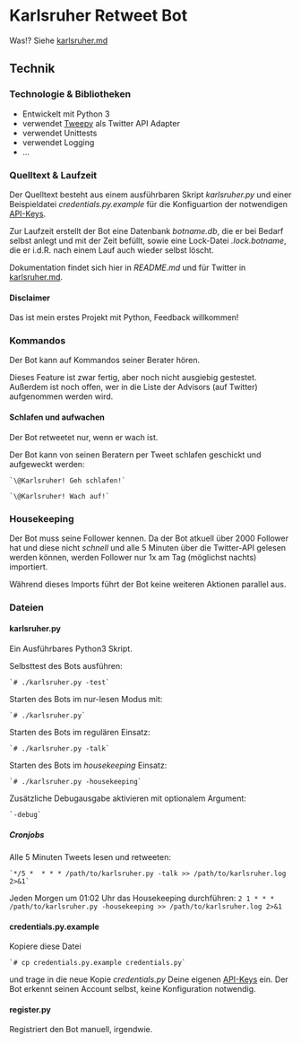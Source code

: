 # Karlsruher Retweet Bot

Was!? Siehe [karlsruher.md](karlsruher.md)

## Technik

### Technologie & Bibliotheken
* Entwickelt mit Python 3
* verwendet [Tweepy](https://www.tweepy.org/) als Twitter API Adapter
* verwendet Unittests
* verwendet Logging
* ...


### Quelltext & Laufzeit

Der Quelltext besteht aus einem ausführbaren Skript *karlsruher.py* und einer Beispieldatei *credentials.py.example* für die Konfiguartion der notwendigen [API-Keys](https://developer.twitter.com).

Zur Laufzeit erstellt der Bot eine Datenbank *botname.db*, die er bei Bedarf selbst anlegt und mit der Zeit befüllt, sowie eine Lock-Datei *.lock.botname*, die er i.d.R. nach einem Lauf auch wieder selbst löscht.

Dokumentation findet sich hier in *README.md* und für Twitter in [karlsruher.md](karlsruher.md).

#### Disclaimer

Das ist mein erstes Projekt mit Python, Feedback willkommen!


### Kommandos

Der Bot kann auf Kommandos seiner Berater hören.

Dieses Feature ist zwar fertig, aber noch nicht ausgiebig gestestet. Außerdem ist noch offen, wer in die Liste der Advisors (auf Twitter) aufgenommen werden wird.


#### Schlafen und aufwachen

Der Bot retweetet nur, wenn er wach ist.

Der Bot kann von seinen Beratern per Tweet schlafen geschickt und aufgeweckt werden:

	`\@Karlsruher! Geh schlafen!`

	`\@Karlsruher! Wach auf!`


### Housekeeping

Der Bot muss seine Follower kennen. Da der Bot atkuell über 2000 Follower hat und diese nicht *schnell* und alle 5 Minuten über die Twitter-API gelesen werden können, werden Follower nur 1x am Tag (möglichst nachts) importiert.

Während dieses Imports führt der Bot keine weiteren Aktionen parallel aus.

### Dateien

#### karlsruher.py
Ein Ausführbares Python3 Skript.


Selbsttest des Bots ausführen:

	`# ./karlsruher.py -test`

Starten des Bots im nur-lesen Modus mit:

	`# ./karlsruher.py`

Starten des Bots im regulären Einsatz:

	`# ./karlsruher.py -talk`


Starten des Bots im *housekeeping* Einsatz:

	`# ./karlsruher.py -housekeeping`


Zusätzliche Debugausgabe aktivieren mit optionalem Argument:

	`-debug`

##### Cronjobs

Alle 5 Minuten Tweets lesen und retweeten:

	`*/5 *  * * * /path/to/karlsruher.py -talk >> /path/to/karlsruher.log 2>&1`

Jeden Morgen um 01:02 Uhr das Housekeeping durchführen:
	`2 1 * * * /path/to/karlsruher.py -housekeeping >> /path/to/karlsruher.log 2>&1`


#### credentials.py.example
Kopiere diese Datei

	`# cp credentials.py.example credentials.py`

und trage in die neue Kopie *credentials.py* Deine eigenen [API-Keys](https://developer.twitter.com) ein. Der Bot erkennt seinen Account selbst, keine Konfiguration notwendig.


#### register.py
Registriert den Bot manuell, irgendwie.

